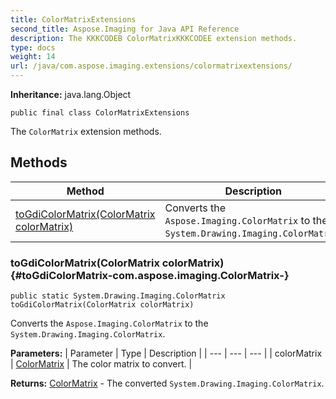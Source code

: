 ```yaml
---
title: ColorMatrixExtensions
second_title: Aspose.Imaging for Java API Reference
description: The KKKCODEB ColorMatrixKKKCODEE extension methods.
type: docs
weight: 14
url: /java/com.aspose.imaging.extensions/colormatrixextensions/
---
```

**Inheritance:**
java.lang.Object
```
public final class ColorMatrixExtensions
```

The `ColorMatrix` extension methods.
## Methods

| Method | Description |
| --- | --- |
| [toGdiColorMatrix(ColorMatrix colorMatrix)](#toGdiColorMatrix-com.aspose.imaging.ColorMatrix-) | Converts the `Aspose.Imaging.ColorMatrix` to the `System.Drawing.Imaging.ColorMatrix`. |
### toGdiColorMatrix(ColorMatrix colorMatrix) {#toGdiColorMatrix-com.aspose.imaging.ColorMatrix-}
```
public static System.Drawing.Imaging.ColorMatrix toGdiColorMatrix(ColorMatrix colorMatrix)
```


Converts the `Aspose.Imaging.ColorMatrix` to the `System.Drawing.Imaging.ColorMatrix`.

**Parameters:**
| Parameter | Type | Description |
| --- | --- | --- |
| colorMatrix | [ColorMatrix](../../com.aspose.imaging/colormatrix) | The color matrix to convert. |

**Returns:**
[ColorMatrix](../../com.aspose.ms.system.drawing.imaging/colormatrix) - The converted `System.Drawing.Imaging.ColorMatrix`.

